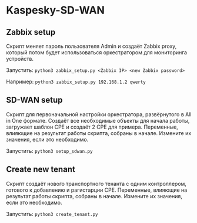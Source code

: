# Kaspesky-SD-WAN
## Zabbix setup
Скрипт меняет пароль пользователя Admin и создаёт Zabbix proxy, который потом будет использоваться оркестратором для мониторинга устройств.

Запустить:
`python3 zabbix_setup.py <Zabbix IP> <new Zabbix password>`

Например:
`python3 zabbix_setup.py 192.168.1.2 qwerty`

## SD-WAN setup
Скрипт для первоначальной настройки оркестратора, развёрнутого в All in One формате. Создаёт все необходимые объекты для начала работы, загружает шаблон CPE и создаёт 2 CPE для примера.
Переменные, влияющие на результат работы скрипта, собраны в начале. Измените их значения, если это необходимо.

Запустить:
`python3 setup_sdwan.py`

## Create new tenant
Скрипт создаёт нового транспортного тенанта с одним контроллером, готового к добавлению и рагистарции CPE.
Переменные, влияющие на результат работы скрипта, собраны в начале. Измените их значения, если это необходимо.

Запустить:
`python3 create_tenant.py`

